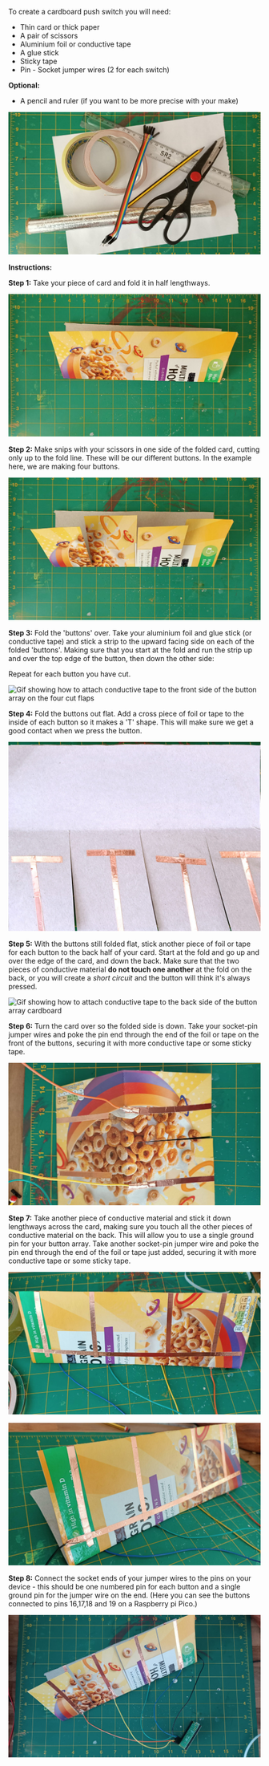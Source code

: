 To create a cardboard push switch you will need:

+ Thin card or thick paper
+ A pair of scissors
+ Aluminium foil or conductive tape
+ A glue stick
+ Sticky tape
+ Pin - Socket jumper wires (2 for each switch)

**Optional:**
+ A pencil and ruler (if you want to be more precise with your make)

![Image of a4 card sheet, scissors, foil, conductive tape, glue stick and jumper wires](images/stuff.jpeg)

**Instructions:**

**Step 1:** Take your piece of card and fold it in half lengthways.

![Image of a4 card sheet folded in half lengthways](images/1.jpeg)

**Step 2:** Make snips with your scissors in one side of the folded card, cutting only up to the fold line. These will be our different buttons. In the example here, we are making four buttons.

![Image of a4 card sheet folded in half lengthways with three cuts made in one side](images/2.jpeg)

**Step 3:** Fold the 'buttons' over. Take your aluminium foil and glue stick (or conductive tape) and stick a strip to the upward facing side on each of the folded 'buttons'. Making sure that you start at the fold and run the strip up and over the top edge of the button, then down the other side:

Repeat for each button you have cut.

![Gif showing how to attach conductive tape to the front side of the button array on the four cut flaps](images/fronttape.gif)

**Step 4:** Fold the buttons out flat. Add a cross piece of foil or tape to the inside of each button so it makes a 'T' shape. This will make sure we get a good contact when we press the button.

![Image of a4 card with T shaped conductive tape on four cut flaps](images/3.jpeg)

**Step 5:** With the buttons still folded flat, stick another piece of foil or tape for each button to the back half of your card. Start at the fold and go up and over the edge of the card, and down the back. Make sure that the two pieces of conductive material **do not touch one another** at the fold on the back, or you will create a *short circuit* and the button will think it's always pressed. 

![Gif showing how to attach conductive tape to the back side of the button array cardboard](images/backtape.gif)

**Step 6:** Turn the card over so the folded side is down. Take your socket-pin jumper wires and poke the pin end through the end of the foil or tape on the front of the buttons, securing it with more conductive tape or some sticky tape.

![Image of pin end of jumper cables taped down against the end of the conductive tape](images/4.jpeg)

**Step 7:** Take another piece of conductive material and stick it down lengthways across the card, making sure you touch all the other pieces of conductive material on the back. This will allow you to use a single ground pin for your button array. Take another socket-pin jumper wire and poke the pin end through the end of the foil or tape just added, securing it with more conductive tape or some sticky tape.

![Image of a4 card sheet folded in half lengthways, showing conductive tape crossing all other pieces of tape on the back side of the cardboard](images/5.jpeg)


![Image of a4 card sheet folded in half lengthways, showing conductive tape crossing all other pieces of tape on the back side of the cardboard connected to a jumper cable which is taped down](images/6.jpeg)

**Step 8:** Connect the socket ends of your jumper wires to the pins on your device - this should be one numbered pin for each button and a single ground pin for the jumper wire on the end. (Here you can see the buttons connected to pins 16,17,18 and 19 on a Raspberry pi Pico.)

![Image showing button array connected via jumper cables to a raspberry pi Pico.](images/7.jpeg)


